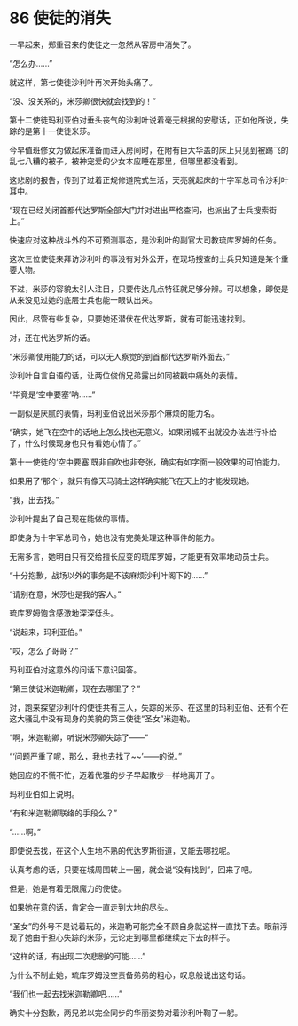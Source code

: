 # 86 使徒的消失

一早起来，郑重召来的使徒之一忽然从客房中消失了。

“怎么办……”

就这样，第七使徒沙利叶再次开始头痛了。

“没、没关系的，米莎卿很快就会找到的！”

第十二使徒玛利亚伯对垂头丧气的沙利叶说着毫无根据的安慰话，正如他所说，失踪的是第十一使徒米莎。

今早值班修女为做起床准备而进入房间时，在附有巨大华盖的床上只见到被踢飞的乱七八糟的被子，被神宠爱的少女本应睡在那里，但哪里都没看到。

这悲剧的报告，传到了过着正规修道院式生活，天亮就起床的十字军总司令沙利叶耳中。

“现在已经关闭首都代达罗斯全部大门并对进出严格查问，也派出了士兵搜索街上。”

快速应对这种战斗外的不可预测事态，是沙利叶的副官大司教琉库罗姆的任务。

这次三位使徒来拜访沙利叶的事没有对外公开，在现场搜查的士兵只知道是某个重要人物。

不过，米莎的容貌太引人注目，只要传达几点特征就足够分辨。可以想象，即使是从来没见过她的底层士兵也能一眼认出来。

因此，尽管有些复杂，只要她还潜伏在代达罗斯，就有可能迅速找到。

对，还在代达罗斯的话。

“米莎卿使用能力的话，可以无人察觉的到首都代达罗斯外面去。”

沙利叶自言自语的话，让两位俊俏兄弟露出如同被戳中痛处的表情。

“毕竟是‘空中要塞’呐……”

一副似是厌腻的表情，玛利亚伯说出米莎那个麻烦的能力名。

“确实，她飞在空中的话地上怎么找也无意义。如果闭城不出就没办法进行补给了，什么时候现身也只有看她心情了。”

第十一使徒的‘空中要塞’既非自吹也非夸张，确实有如字面一般效果的可怕能力。

如果用了‘那个’，就只有像天马骑士这样确实能飞在天上的才能发现她。

“我，出去找。”

沙利叶提出了自己现在能做的事情。

即使身为十字军总司令，她也没有完美处理这种事件的能力。

无需多言，她明白只有交给擅长应变的琉库罗姆，才能更有效率地动员士兵。

“十分抱歉，战场以外的事务是不该麻烦沙利叶阁下的……”

“请别在意，米莎也是我的客人。”

琉库罗姆饱含感激地深深低头。

“说起来，玛利亚伯。”

“哎，怎么了哥哥？”

玛利亚伯对这意外的问话下意识回答。

“第三使徒米迦勒卿，现在去哪里了？”

对，跑来探望沙利叶的使徒共有三人，失踪的米莎、在这里的玛利亚伯、还有个在这大骚乱中没有现身的美貌的第三使徒“圣女”米迦勒。

“啊，米迦勒卿，听说米莎卿失踪了——”

“‘问题严重了呢，那么，我也去找了\~\~’——的说。”

她回应的不慌不忙，迈着优雅的步子早起散步一样地离开了。

玛利亚伯如上说明。

“有和米迦勒卿联络的手段么？”

“……啊。”

即使说去找，在这个人生地不熟的代达罗斯街道，又能去哪找呢。

认真考虑的话，只要在城周围转上一圈，就会说“没有找到”，回来了吧。

但是，她是有着无限魔力的使徒。

如果她在意的话，肯定会一直走到大地的尽头。

“圣女”的外号不是说着玩的，米迦勒可能完全不顾自身就这样一直找下去。眼前浮现了她由于担心失踪的米莎，无论走到哪里都继续走下去的样子。

“这样的话，有出现二次悲剧的可能……”

为什么不制止她，琉库罗姆没空责备弟弟的粗心，叹息般说出这句话。

“我们也一起去找米迦勒卿吧……”

确实十分抱歉，两兄弟以完全同步的华丽姿势对着沙利叶鞠了一躬。
